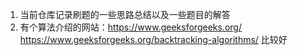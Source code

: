 1. 当前仓库记录刷题的一些思路总结以及一些题目的解答
2. 有个算法介绍的网站：https://www.geeksforgeeks.org/      https://www.geeksforgeeks.org/backtracking-algorithms/ 比较好
